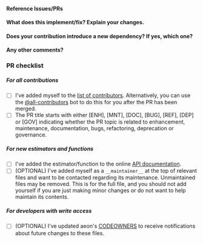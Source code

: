 <!--
Thanks for contributing a pull request! Please ensure you have taken a look at our
contribution guide: https://www.aeon-toolkit.org/en/latest/contributing.html.

Feel free to delete sections of this template if they do not apply to your PR,
avoid submitting a blank template or empty sections.
If you are a new contributor, do not delete this template without a suitable
replacement or reason. If in doubt, ask for help. We're here to help!

Please be aware that we are a team of volunteers so patience is
necessary when waiting for a review or reply. There may not be a quick turnaround for
reviews during slow periods. While we value all contributions big or small, pull
requests which do not follow our guidelines may be closed.
-->

#### Reference Issues/PRs

<!--
Example: Fixes #1234. See also #3456.
Please use keywords (e.g., Fixes) to create link to the issues or pull requests
you resolved, so that they will automatically be closed when your pull request
is merged. See https://github.com/blog/1506-closing-issues-via-pull-requests
-->

#### What does this implement/fix? Explain your changes.

<!--
A clear and concise description of what you have implemented.
-->

#### Does your contribution introduce a new dependency? If yes, which one?

<!--
If your contribution does add a dependency, we may suggest adding it as an
optional/soft dependency to keep external dependencies of the core aeon package
to a minimum.
-->

#### Any other comments?

<!--
Any other information that is important to this PR or helpful for reviewers.
-->

### PR checklist

<!--
Please go through the checklist below. Please feel free to remove points if they are
not applicable. To check a box, replace the space inside the square brackets with an
'x' i.e. [x].
-->

##### For all contributions
- [ ] I've added myself to the [list of contributors](https://github.com/aeon-toolkit/aeon/blob/main/.all-contributorsrc). Alternatively, you can use the [@all-contributors](https://allcontributors.org/docs/en/bot/usage) bot to do this for you after the PR has been merged.
- [ ] The PR title starts with either [ENH], [MNT], [DOC], [BUG], [REF], [DEP] or [GOV] indicating whether the PR topic is related to enhancement, maintenance, documentation, bugs, refactoring, deprecation or governance.

##### For new estimators and functions
- [ ] I've added the estimator/function to the online [API documentation](https://www.aeon-toolkit.org/en/latest/api_reference.html).
- [ ] (OPTIONAL) I've added myself as a `__maintainer__` at the top of relevant files and want to be contacted regarding its maintenance. Unmaintained files may be removed. This is for the full file, and you should not add yourself if you are just making minor changes or do not want to help maintain its contents.

##### For developers with write access
- [ ] (OPTIONAL) I've updated aeon's [CODEOWNERS](https://github.com/aeon-toolkit/aeon/blob/main/CODEOWNERS) to receive notifications about future changes to these files.


<!--
Thanks for contributing!
-->
